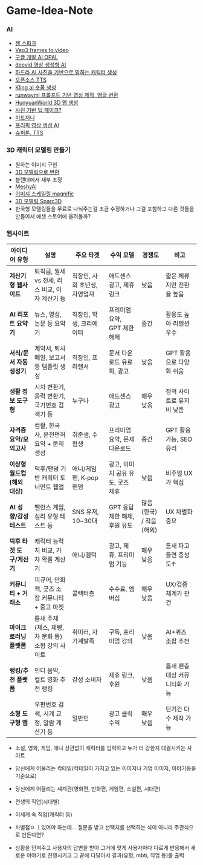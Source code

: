 # Game-Idea-Note

### AI
- [젠 스파크](https://www.genspark.ai/)
- [Veo3 frames to video]()
- [구글 개발 AI OPAL](https://opal.withgoogle.com/landing/)
- [deevid 영상 생성형 AI](https://deevid.ai/ko/model/wanx-ai?utm_source=google&utm_medium=cpc&utm_campaign=ko-model-rsk&utm_term=wan&utm_content=pc&gad_source=1&gad_campaignid=22690685461&gbraid=0AAAAAq898mPoj7icqJs2zJ4FiFhgsprKC&gclid=CjwKCAjwv5zEBhBwEiwAOg2YKAcd1LYZVNvaD0ryk6l_Ue8v_zpR819H8xylwjgG3UxqL0IoiimeMhoCiFgQAvD_BwE)
- [하드라 AI 사진을 기반으로 말하는 캐릭터 생성](https://www.visionstory.ai/ko?utm_source=google&utm_medium=cpc&utm_campaign=22460495233&utm_content=177833639683&utm_term=hedra%20ai&gad_source=1&gad_campaignid=22460495233&gbraid=0AAAAA-OnsBMK2Vh1FeYWUjTYznWpGBWZR&gclid=CjwKCAjwv5zEBhBwEiwAOg2YKAgW3BXFX8cLzXuRJlJ4tcam3OPDntiXevOSB2Bi9Dz7P-2SgH4fDxoCHIwQAvD_BwE)
- [오픈소스 TTS](https://github.com/boson-ai/higgs-audio/)
- [Kling aI 숏폼 생성](https://app.klingai.com/global/?gad_source=1&gad_campaignid=21901789338&gbraid=0AAAAA-NKDyA_6Oip3S6dPHrKIPX88Fbq2)
- [runwayml 프롬프트 기반 영상 제작, 앵글 변환](https://runwayml.com/)
- [HunyuanWorld 3D 맵 생성](https://github.com/Tencent-Hunyuan/HunyuanWorld-1.0)
- [사진 기반 딥 페이크?](https://higgsfield.ai/steal-chrome-extension)
- [미드저니](https://www.midjourney.com/explore?tab=top_month)
- [프리픽 영상 생성 AI](https://kr.freepik.com/)
- [슈퍼톤, TTS](https://play.supertone.ai/?utm_campaign=google&utm_content=google&utm_medium=google&utm_source=google&gad_source=1&gad_campaignid=22759811759&gbraid=0AAAAA-BGUEFO4DdRdomyGs0zZsb1r2OTI&gclid=CjwKCAjwv5zEBhBwEiwAOg2YKFzzbno8qpMgLGDINLWnJNwTh_Z1L6mZV_91Z3GktuYIXJpkya3t6hoCvBgQAvD_BwE)

### 3D 캐릭터 모델링 만들기
- 원하는 이미지 구현
- [3D 모델링으로 변환](https://huggingface.co/spaces/JeffreyXiang/TRELLIS)
- 블랜더에서 새부 조정
- [MeshyAi](https://www.meshy.ai/)
- [이미지 스케일링 magnific](https://magnific.ai/?via=gryun)
- [3D 모델링 Sparc3D](https://huggingface.co/spaces/ilcve21/Sparc3D)
- 한국형 모델링들을 무료로 나눠주는걸 조금 수정하거나 그걸 포함하고 다른 것들을 만들어서 에셋 스토어에 올려볼까?


### 웹사이트
| 아이디어 유형            | 설명                              | 주요 타겟             | 수익 모델                | 경쟁도             | 비고                |
| ------------------ | ------------------------------- | ----------------- | -------------------- | --------------- | ----------------- |
| **계산기형 웹사이트**      | 퇴직금, 월세 vs 전세, 리스 비교, 이자 계산기 등  | 직장인, 사회 초년생, 자영업자 | 애드센스 광고, 제휴 링크       | 낮음              | 짧은 체류지만 전환율 높음    |
| **AI 리포트 요약기**     | 뉴스, 영상, 논문 등 요약기                | 직장인, 학생, 크리에이터    | 프리미엄 요약, GPT 제한 해제   | 중간              | 활용도 높아 리텐션 우수     |
| **서식/문서 자동 생성기**   | 계약서, 퇴사 메일, 보고서 등 템플릿 생성        | 직장인, 프리랜서         | 문서 다운로드 유료화, 광고      | 낮음              | GPT 활용으로 다양화 쉬움   |
| **생활 정보 도구형**      | 시차 변환기, 음력 변환기, 국가번호 검색기 등      | 누구나               | 애드센스 광고              | 매우 낮음           | 정적 사이트로 유지비 낮음    |
| **자격증 요약/모의고사**    | 컴활, 한국사, 운전면허 요약 + 문제 생성        | 취준생, 수험생          | 프리미엄 요약, 문제 다운로드     | 중간              | GPT 활용 가능, SEO 유리 |
| **이상형 월드컵(해외 대상)** | 덕후/팬덤 기반 캐릭터 토너먼트 웹앱            | 애니/게임 팬, K‑pop 팬덤 | 광고, 이미지 공유 유도, 굿즈 제휴 | 낮음              | 비주얼 UX가 핵심        |
| **AI 성향/감성 테스트**   | 밸런스 게임, 심리 유형 테스트 등             | SNS 유저, 10\~30대   | GPT 응답 제한 해제, 후원 유도  | 많음(한국) / 적음(해외) | UX 차별화 중요         |
| **덕후 타겟 도구/계산기**   | 캐릭터 능력치 비교, 가챠 확률 계산기           | 애니/겜덕             | 광고, 제휴, 프리미엄 기능      | 매우 낮음           | 틈새 파고들면 충성도↑      |
| **커뮤니티 + 거래소**     | 피규어, 만화책, 굿즈 소장 커뮤니티 + 중고 마켓    | 콜렉터층              | 수수료, 멤버십             | 매우 낮음           | UX/검증 체계가 관건      |
| **마이크로러닝 플랫폼**     | 틈새 주제(체스, 제빵, 차 문화 등) 소형 강의 사이트 | 취미러, 자기계발족        | 구독, 프리미엄 강의          | 낮음              | AI+퀴즈 조합 추천       |
| **랭킹/추천 플랫폼**      | 인디 음악, 컬트 영화 추천 랭킹              | 감성 소비자            | 제휴 링크, 후원            | 낮음              | 틈새 팬층 대상 커뮤니티화 가능 |
| **소형 도구형 앱**       | 우편번호 검색, 시계 교정, 알람 계산기 등        | 일반인               | 광고 클릭 수익             | 매우 낮음           | 단기간 다수 제작 가능      |


- 소설, 영화, 게임, 애니 상관없이 캐릭터를 입력하고 누가 더 강한지 대결시키는 사이트
- 당신에게 어울리는 칵테일(칵테일이 가지고 있는 이미지나 기업 이미지, 이야기등을 기준으로)
- 당신에게 어울리는 세계관(영화편, 만화편, 게임편, 소설편, 시대편)
- 전생의 직업(시대별)
- 이세계 속 직업(캐릭터 등)

- 차별점ㅇ ㅣ있어야 하는데... 질문을 받고 선택지를 선택하는 식이 아니라 주관식으로 만든다면?
- 상황을 던져주고 사용자의 답변을 받아 그거에 맞게 사용자마다 다르게 반응해서 새로운 이야기로 진행시키고 그 끝에 다달아서 결과(유형, mbti, 직업 등)를 출력
